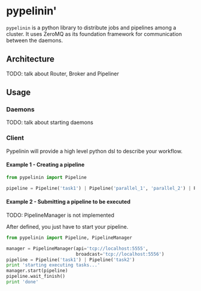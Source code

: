 pypelinin'
==========

`pypelinin` is a python library to distribute jobs and pipelines among a
cluster. It uses ZeroMQ as its foundation framework for communication between
the daemons.


Architecture
------------

TODO: talk about Router, Broker and Pipeliner


Usage
-----

### Daemons

TODO: talk about starting daemons


### Client

Pypelinin will provide a high level python dsl to describe your workflow.

#### Example 1 - Creating a pipeline

```python
from pypelinin import Pipeline

pipeline = Pipeline('task1') | Pipeline('parallel_1', 'parallel_2') | Pipeline('last_task')
```

#### Example 2 - Submitting a pipeline to be executed

TODO: PipelineManager is not implemented

After defined, you just have to start your pipeline.

```python
from pypelinin import Pipeline, PipelineManager

manager = PipelineManager(api='tcp://localhost:5555',
                          broadcast='tcp://localhost:5556')
pipeline = Pipeline('task1') | Pipeline('task2')
print 'starting executing tasks...'
manager.start(pipeline)
pipeline.wait_finish()
print 'done'
```
